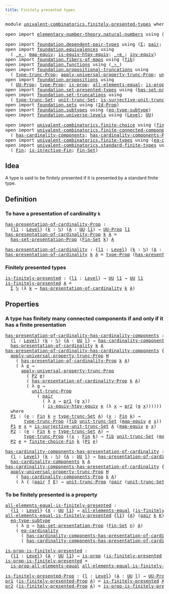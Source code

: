 ```yaml
---
title: Finitely presented types
---
```


<pre class="Agda"><a id="50" class="Keyword">module</a> <a id="57" href="univalent-combinatorics.finitely-presented-types.html" class="Module">univalent-combinatorics.finitely-presented-types</a> <a id="106" class="Keyword">where</a>

<a id="113" class="Keyword">open</a> <a id="118" class="Keyword">import</a> <a id="125" href="elementary-number-theory.natural-numbers.html" class="Module">elementary-number-theory.natural-numbers</a> <a id="166" class="Keyword">using</a> <a id="172" class="Symbol">(</a><a id="173" href="elementary-number-theory.natural-numbers.html#1548" class="Datatype">ℕ</a><a id="174" class="Symbol">)</a>

<a id="177" class="Keyword">open</a> <a id="182" class="Keyword">import</a> <a id="189" href="foundation.dependent-pair-types.html" class="Module">foundation.dependent-pair-types</a> <a id="221" class="Keyword">using</a> <a id="227" class="Symbol">(</a><a id="228" href="foundation-core.dependent-pair-types.html#515" class="Record">Σ</a><a id="229" class="Symbol">;</a> <a id="231" href="foundation-core.dependent-pair-types.html#588" class="InductiveConstructor">pair</a><a id="235" class="Symbol">;</a> <a id="237" href="foundation-core.dependent-pair-types.html#605" class="Field">pr1</a><a id="240" class="Symbol">;</a> <a id="242" href="foundation-core.dependent-pair-types.html#617" class="Field">pr2</a><a id="245" class="Symbol">)</a>
<a id="247" class="Keyword">open</a> <a id="252" class="Keyword">import</a> <a id="259" href="foundation.equivalences.html" class="Module">foundation.equivalences</a> <a id="283" class="Keyword">using</a>
  <a id="291" class="Symbol">(</a> <a id="293" href="foundation-core.equivalences.html#1621" class="Function Operator">_≃_</a><a id="296" class="Symbol">;</a> <a id="298" href="foundation-core.equivalences.html#1821" class="Function">map-equiv</a><a id="307" class="Symbol">;</a> <a id="309" href="foundation-core.equivalences.html#10602" class="Function">is-equiv-htpy-equiv</a><a id="328" class="Symbol">;</a> <a id="330" href="foundation-core.equivalences.html#7869" class="Function Operator">_∘e_</a><a id="334" class="Symbol">;</a> <a id="336" href="foundation-core.equivalences.html#5721" class="Function">inv-equiv</a><a id="345" class="Symbol">)</a>
<a id="347" class="Keyword">open</a> <a id="352" class="Keyword">import</a> <a id="359" href="foundation.fibers-of-maps.html" class="Module">foundation.fibers-of-maps</a> <a id="385" class="Keyword">using</a> <a id="391" class="Symbol">(</a><a id="392" href="foundation-core.fibers-of-maps.html#994" class="Function">fib</a><a id="395" class="Symbol">)</a>
<a id="397" class="Keyword">open</a> <a id="402" class="Keyword">import</a> <a id="409" href="foundation.functions.html" class="Module">foundation.functions</a> <a id="430" class="Keyword">using</a> <a id="436" class="Symbol">(</a><a id="437" href="foundation-core.functions.html#420" class="Function Operator">_∘_</a><a id="440" class="Symbol">)</a>
<a id="442" class="Keyword">open</a> <a id="447" class="Keyword">import</a> <a id="454" href="foundation.propositional-truncations.html" class="Module">foundation.propositional-truncations</a> <a id="491" class="Keyword">using</a>
  <a id="499" class="Symbol">(</a> <a id="501" href="foundation.propositional-truncations.html#2209" class="Function">type-trunc-Prop</a><a id="516" class="Symbol">;</a> <a id="518" href="foundation.propositional-truncations.html#5775" class="Function">apply-universal-property-trunc-Prop</a><a id="553" class="Symbol">;</a> <a id="555" href="foundation.propositional-truncations.html#2293" class="Function">unit-trunc-Prop</a><a id="570" class="Symbol">)</a>
<a id="572" class="Keyword">open</a> <a id="577" class="Keyword">import</a> <a id="584" href="foundation.propositions.html" class="Module">foundation.propositions</a> <a id="608" class="Keyword">using</a>
  <a id="616" class="Symbol">(</a> <a id="618" href="foundation-core.propositions.html#1393" class="Function">UU-Prop</a><a id="625" class="Symbol">;</a> <a id="627" href="foundation-core.propositions.html#1495" class="Function">type-Prop</a><a id="636" class="Symbol">;</a> <a id="638" href="foundation-core.propositions.html#1309" class="Function">is-prop</a><a id="645" class="Symbol">;</a> <a id="647" href="foundation-core.propositions.html#2206" class="Function">all-elements-equal</a><a id="665" class="Symbol">;</a> <a id="667" href="foundation-core.propositions.html#2405" class="Function">is-prop-all-elements-equal</a><a id="693" class="Symbol">)</a>
<a id="695" class="Keyword">open</a> <a id="700" class="Keyword">import</a> <a id="707" href="foundation.set-presented-types.html" class="Module">foundation.set-presented-types</a> <a id="738" class="Keyword">using</a> <a id="744" class="Symbol">(</a><a id="745" href="foundation.set-presented-types.html#706" class="Function">has-set-presentation-Prop</a><a id="770" class="Symbol">)</a>
<a id="772" class="Keyword">open</a> <a id="777" class="Keyword">import</a> <a id="784" href="foundation.set-truncations.html" class="Module">foundation.set-truncations</a> <a id="811" class="Keyword">using</a>
  <a id="819" class="Symbol">(</a> <a id="821" href="foundation.set-truncations.html#4010" class="Function">type-trunc-Set</a><a id="835" class="Symbol">;</a> <a id="837" href="foundation.set-truncations.html#4277" class="Function">unit-trunc-Set</a><a id="851" class="Symbol">;</a> <a id="853" href="foundation.set-truncations.html#10473" class="Function">is-surjective-unit-trunc-Set</a><a id="881" class="Symbol">)</a>
<a id="883" class="Keyword">open</a> <a id="888" class="Keyword">import</a> <a id="895" href="foundation.sets.html" class="Module">foundation.sets</a> <a id="911" class="Keyword">using</a> <a id="917" class="Symbol">(</a><a id="918" href="foundation-core.sets.html#1420" class="Function">Id-Prop</a><a id="925" class="Symbol">)</a>
<a id="927" class="Keyword">open</a> <a id="932" class="Keyword">import</a> <a id="939" href="foundation.subtypes.html" class="Module">foundation.subtypes</a> <a id="959" class="Keyword">using</a> <a id="965" class="Symbol">(</a><a id="966" href="foundation-core.subtypes.html#3455" class="Function">eq-type-subtype</a><a id="981" class="Symbol">)</a>
<a id="983" class="Keyword">open</a> <a id="988" class="Keyword">import</a> <a id="995" href="foundation.universe-levels.html" class="Module">foundation.universe-levels</a> <a id="1022" class="Keyword">using</a> <a id="1028" class="Symbol">(</a><a id="1029" href="Agda.Primitive.html#597" class="Postulate">Level</a><a id="1034" class="Symbol">;</a> <a id="1036" href="foundation-core.universe-levels.html#235" class="Primitive">UU</a><a id="1038" class="Symbol">)</a>

<a id="1041" class="Keyword">open</a> <a id="1046" class="Keyword">import</a> <a id="1053" href="univalent-combinatorics.finite-choice.html" class="Module">univalent-combinatorics.finite-choice</a> <a id="1091" class="Keyword">using</a> <a id="1097" class="Symbol">(</a><a id="1098" href="univalent-combinatorics.finite-choice.html#2928" class="Function">finite-choice-Fin</a><a id="1115" class="Symbol">)</a>
<a id="1117" class="Keyword">open</a> <a id="1122" class="Keyword">import</a> <a id="1129" href="univalent-combinatorics.finite-connected-components.html" class="Module">univalent-combinatorics.finite-connected-components</a> <a id="1181" class="Keyword">using</a>
  <a id="1189" class="Symbol">(</a> <a id="1191" href="univalent-combinatorics.finite-connected-components.html#1096" class="Function">has-cardinality-components</a><a id="1217" class="Symbol">;</a> <a id="1219" href="univalent-combinatorics.finite-connected-components.html#940" class="Function">has-cardinality-components-Prop</a><a id="1250" class="Symbol">)</a>
<a id="1252" class="Keyword">open</a> <a id="1257" class="Keyword">import</a> <a id="1264" href="univalent-combinatorics.finite-types.html" class="Module">univalent-combinatorics.finite-types</a> <a id="1301" class="Keyword">using</a> <a id="1307" class="Symbol">(</a><a id="1308" href="univalent-combinatorics.finite-types.html#13359" class="Function">eq-cardinality</a><a id="1322" class="Symbol">)</a>
<a id="1324" class="Keyword">open</a> <a id="1329" class="Keyword">import</a> <a id="1336" href="univalent-combinatorics.standard-finite-types.html" class="Module">univalent-combinatorics.standard-finite-types</a> <a id="1382" class="Keyword">using</a>
  <a id="1390" class="Symbol">(</a> <a id="1392" href="univalent-combinatorics.standard-finite-types.html#2392" class="Function">Fin</a><a id="1395" class="Symbol">;</a> <a id="1397" href="univalent-combinatorics.standard-finite-types.html#12920" class="Function">is-injective-Fin</a><a id="1413" class="Symbol">;</a> <a id="1415" href="univalent-combinatorics.standard-finite-types.html#2284" class="Function">Fin-Set</a><a id="1422" class="Symbol">)</a>
</pre>
## Idea

A type is said to be finitely presented if it is presented by a standard finite type.

## Definition

### To have a presentation of cardinality `k`

<pre class="Agda"><a id="has-presentation-of-cardinality-Prop"></a><a id="1595" href="univalent-combinatorics.finitely-presented-types.html#1595" class="Function">has-presentation-of-cardinality-Prop</a> <a id="1632" class="Symbol">:</a>
  <a id="1636" class="Symbol">{</a><a id="1637" href="univalent-combinatorics.finitely-presented-types.html#1637" class="Bound">l1</a> <a id="1640" class="Symbol">:</a> <a id="1642" href="Agda.Primitive.html#597" class="Postulate">Level</a><a id="1647" class="Symbol">}</a> <a id="1649" class="Symbol">(</a><a id="1650" href="univalent-combinatorics.finitely-presented-types.html#1650" class="Bound">k</a> <a id="1652" class="Symbol">:</a> <a id="1654" href="elementary-number-theory.natural-numbers.html#1548" class="Datatype">ℕ</a><a id="1655" class="Symbol">)</a> <a id="1657" class="Symbol">(</a><a id="1658" href="univalent-combinatorics.finitely-presented-types.html#1658" class="Bound">A</a> <a id="1660" class="Symbol">:</a> <a id="1662" href="foundation-core.universe-levels.html#235" class="Primitive">UU</a> <a id="1665" href="univalent-combinatorics.finitely-presented-types.html#1637" class="Bound">l1</a><a id="1667" class="Symbol">)</a> <a id="1669" class="Symbol">→</a> <a id="1671" href="foundation-core.propositions.html#1393" class="Function">UU-Prop</a> <a id="1679" href="univalent-combinatorics.finitely-presented-types.html#1637" class="Bound">l1</a>
<a id="1682" href="univalent-combinatorics.finitely-presented-types.html#1595" class="Function">has-presentation-of-cardinality-Prop</a> <a id="1719" href="univalent-combinatorics.finitely-presented-types.html#1719" class="Bound">k</a> <a id="1721" href="univalent-combinatorics.finitely-presented-types.html#1721" class="Bound">A</a> <a id="1723" class="Symbol">=</a>
  <a id="1727" href="foundation.set-presented-types.html#706" class="Function">has-set-presentation-Prop</a> <a id="1753" class="Symbol">(</a><a id="1754" href="univalent-combinatorics.standard-finite-types.html#2284" class="Function">Fin-Set</a> <a id="1762" href="univalent-combinatorics.finitely-presented-types.html#1719" class="Bound">k</a><a id="1763" class="Symbol">)</a> <a id="1765" href="univalent-combinatorics.finitely-presented-types.html#1721" class="Bound">A</a>

<a id="has-presentation-of-cardinality"></a><a id="1768" href="univalent-combinatorics.finitely-presented-types.html#1768" class="Function">has-presentation-of-cardinality</a> <a id="1800" class="Symbol">:</a> <a id="1802" class="Symbol">{</a><a id="1803" href="univalent-combinatorics.finitely-presented-types.html#1803" class="Bound">l1</a> <a id="1806" class="Symbol">:</a> <a id="1808" href="Agda.Primitive.html#597" class="Postulate">Level</a><a id="1813" class="Symbol">}</a> <a id="1815" class="Symbol">(</a><a id="1816" href="univalent-combinatorics.finitely-presented-types.html#1816" class="Bound">k</a> <a id="1818" class="Symbol">:</a> <a id="1820" href="elementary-number-theory.natural-numbers.html#1548" class="Datatype">ℕ</a><a id="1821" class="Symbol">)</a> <a id="1823" class="Symbol">(</a><a id="1824" href="univalent-combinatorics.finitely-presented-types.html#1824" class="Bound">A</a> <a id="1826" class="Symbol">:</a> <a id="1828" href="foundation-core.universe-levels.html#235" class="Primitive">UU</a> <a id="1831" href="univalent-combinatorics.finitely-presented-types.html#1803" class="Bound">l1</a><a id="1833" class="Symbol">)</a> <a id="1835" class="Symbol">→</a> <a id="1837" href="foundation-core.universe-levels.html#235" class="Primitive">UU</a> <a id="1840" href="univalent-combinatorics.finitely-presented-types.html#1803" class="Bound">l1</a>
<a id="1843" href="univalent-combinatorics.finitely-presented-types.html#1768" class="Function">has-presentation-of-cardinality</a> <a id="1875" href="univalent-combinatorics.finitely-presented-types.html#1875" class="Bound">k</a> <a id="1877" href="univalent-combinatorics.finitely-presented-types.html#1877" class="Bound">A</a> <a id="1879" class="Symbol">=</a> <a id="1881" href="foundation-core.propositions.html#1495" class="Function">type-Prop</a> <a id="1891" class="Symbol">(</a><a id="1892" href="univalent-combinatorics.finitely-presented-types.html#1595" class="Function">has-presentation-of-cardinality-Prop</a> <a id="1929" href="univalent-combinatorics.finitely-presented-types.html#1875" class="Bound">k</a> <a id="1931" href="univalent-combinatorics.finitely-presented-types.html#1877" class="Bound">A</a><a id="1932" class="Symbol">)</a>
</pre>
### Finitely presented types

<pre class="Agda"><a id="is-finitely-presented"></a><a id="1977" href="univalent-combinatorics.finitely-presented-types.html#1977" class="Function">is-finitely-presented</a> <a id="1999" class="Symbol">:</a> <a id="2001" class="Symbol">{</a><a id="2002" href="univalent-combinatorics.finitely-presented-types.html#2002" class="Bound">l1</a> <a id="2005" class="Symbol">:</a> <a id="2007" href="Agda.Primitive.html#597" class="Postulate">Level</a><a id="2012" class="Symbol">}</a> <a id="2014" class="Symbol">→</a> <a id="2016" href="foundation-core.universe-levels.html#235" class="Primitive">UU</a> <a id="2019" href="univalent-combinatorics.finitely-presented-types.html#2002" class="Bound">l1</a> <a id="2022" class="Symbol">→</a> <a id="2024" href="foundation-core.universe-levels.html#235" class="Primitive">UU</a> <a id="2027" href="univalent-combinatorics.finitely-presented-types.html#2002" class="Bound">l1</a>
<a id="2030" href="univalent-combinatorics.finitely-presented-types.html#1977" class="Function">is-finitely-presented</a> <a id="2052" href="univalent-combinatorics.finitely-presented-types.html#2052" class="Bound">A</a> <a id="2054" class="Symbol">=</a>
  <a id="2058" href="foundation-core.dependent-pair-types.html#515" class="Record">Σ</a> <a id="2060" href="elementary-number-theory.natural-numbers.html#1548" class="Datatype">ℕ</a> <a id="2062" class="Symbol">(λ</a> <a id="2065" href="univalent-combinatorics.finitely-presented-types.html#2065" class="Bound">k</a> <a id="2067" class="Symbol">→</a> <a id="2069" href="univalent-combinatorics.finitely-presented-types.html#1768" class="Function">has-presentation-of-cardinality</a> <a id="2101" href="univalent-combinatorics.finitely-presented-types.html#2065" class="Bound">k</a> <a id="2103" href="univalent-combinatorics.finitely-presented-types.html#2052" class="Bound">A</a><a id="2104" class="Symbol">)</a>
</pre>
## Properties

### A type has finitely many connected components if and only if it has a finite presentation

<pre class="Agda"><a id="has-presentation-of-cardinality-has-cardinality-components"></a><a id="2229" href="univalent-combinatorics.finitely-presented-types.html#2229" class="Function">has-presentation-of-cardinality-has-cardinality-components</a> <a id="2288" class="Symbol">:</a>
  <a id="2292" class="Symbol">{</a><a id="2293" href="univalent-combinatorics.finitely-presented-types.html#2293" class="Bound">l</a> <a id="2295" class="Symbol">:</a> <a id="2297" href="Agda.Primitive.html#597" class="Postulate">Level</a><a id="2302" class="Symbol">}</a> <a id="2304" class="Symbol">(</a><a id="2305" href="univalent-combinatorics.finitely-presented-types.html#2305" class="Bound">k</a> <a id="2307" class="Symbol">:</a> <a id="2309" href="elementary-number-theory.natural-numbers.html#1548" class="Datatype">ℕ</a><a id="2310" class="Symbol">)</a> <a id="2312" class="Symbol">{</a><a id="2313" href="univalent-combinatorics.finitely-presented-types.html#2313" class="Bound">A</a> <a id="2315" class="Symbol">:</a> <a id="2317" href="foundation-core.universe-levels.html#235" class="Primitive">UU</a> <a id="2320" href="univalent-combinatorics.finitely-presented-types.html#2293" class="Bound">l</a><a id="2321" class="Symbol">}</a> <a id="2323" class="Symbol">→</a> <a id="2325" href="univalent-combinatorics.finite-connected-components.html#1096" class="Function">has-cardinality-components</a> <a id="2352" href="univalent-combinatorics.finitely-presented-types.html#2305" class="Bound">k</a> <a id="2354" href="univalent-combinatorics.finitely-presented-types.html#2313" class="Bound">A</a> <a id="2356" class="Symbol">→</a>
  <a id="2360" href="univalent-combinatorics.finitely-presented-types.html#1768" class="Function">has-presentation-of-cardinality</a> <a id="2392" href="univalent-combinatorics.finitely-presented-types.html#2305" class="Bound">k</a> <a id="2394" href="univalent-combinatorics.finitely-presented-types.html#2313" class="Bound">A</a>
<a id="2396" href="univalent-combinatorics.finitely-presented-types.html#2229" class="Function">has-presentation-of-cardinality-has-cardinality-components</a> <a id="2455" class="Symbol">{</a><a id="2456" href="univalent-combinatorics.finitely-presented-types.html#2456" class="Bound">l</a><a id="2457" class="Symbol">}</a> <a id="2459" href="univalent-combinatorics.finitely-presented-types.html#2459" class="Bound">k</a> <a id="2461" class="Symbol">{</a><a id="2462" href="univalent-combinatorics.finitely-presented-types.html#2462" class="Bound">A</a><a id="2463" class="Symbol">}</a> <a id="2465" href="univalent-combinatorics.finitely-presented-types.html#2465" class="Bound">H</a> <a id="2467" class="Symbol">=</a>
  <a id="2471" href="foundation.propositional-truncations.html#5775" class="Function">apply-universal-property-trunc-Prop</a> <a id="2507" href="univalent-combinatorics.finitely-presented-types.html#2465" class="Bound">H</a>
    <a id="2513" class="Symbol">(</a> <a id="2515" href="univalent-combinatorics.finitely-presented-types.html#1595" class="Function">has-presentation-of-cardinality-Prop</a> <a id="2552" href="univalent-combinatorics.finitely-presented-types.html#2459" class="Bound">k</a> <a id="2554" href="univalent-combinatorics.finitely-presented-types.html#2462" class="Bound">A</a><a id="2555" class="Symbol">)</a>
    <a id="2561" class="Symbol">(</a> <a id="2563" class="Symbol">λ</a> <a id="2565" href="univalent-combinatorics.finitely-presented-types.html#2565" class="Bound">e</a> <a id="2567" class="Symbol">→</a>
      <a id="2575" href="foundation.propositional-truncations.html#5775" class="Function">apply-universal-property-trunc-Prop</a>
        <a id="2619" class="Symbol">(</a> <a id="2621" href="univalent-combinatorics.finitely-presented-types.html#3013" class="Function">P2</a> <a id="2624" href="univalent-combinatorics.finitely-presented-types.html#2565" class="Bound">e</a><a id="2625" class="Symbol">)</a>
        <a id="2635" class="Symbol">(</a> <a id="2637" href="univalent-combinatorics.finitely-presented-types.html#1595" class="Function">has-presentation-of-cardinality-Prop</a> <a id="2674" href="univalent-combinatorics.finitely-presented-types.html#2459" class="Bound">k</a> <a id="2676" href="univalent-combinatorics.finitely-presented-types.html#2462" class="Bound">A</a><a id="2677" class="Symbol">)</a>
        <a id="2687" class="Symbol">(</a> <a id="2689" class="Symbol">λ</a> <a id="2691" href="univalent-combinatorics.finitely-presented-types.html#2691" class="Bound">g</a> <a id="2693" class="Symbol">→</a>
          <a id="2705" href="foundation.propositional-truncations.html#2293" class="Function">unit-trunc-Prop</a>
            <a id="2733" class="Symbol">(</a> <a id="2735" href="foundation-core.dependent-pair-types.html#588" class="InductiveConstructor">pair</a>
              <a id="2754" class="Symbol">(</a> <a id="2756" class="Symbol">λ</a> <a id="2758" href="univalent-combinatorics.finitely-presented-types.html#2758" class="Bound">x</a> <a id="2760" class="Symbol">→</a> <a id="2762" href="foundation-core.dependent-pair-types.html#605" class="Field">pr1</a> <a id="2766" class="Symbol">(</a><a id="2767" href="univalent-combinatorics.finitely-presented-types.html#2691" class="Bound">g</a> <a id="2769" href="univalent-combinatorics.finitely-presented-types.html#2758" class="Bound">x</a><a id="2770" class="Symbol">))</a>
              <a id="2787" class="Symbol">(</a> <a id="2789" href="foundation-core.equivalences.html#10602" class="Function">is-equiv-htpy-equiv</a> <a id="2809" href="univalent-combinatorics.finitely-presented-types.html#2565" class="Bound">e</a> <a id="2811" class="Symbol">(λ</a> <a id="2814" href="univalent-combinatorics.finitely-presented-types.html#2814" class="Bound">x</a> <a id="2816" class="Symbol">→</a> <a id="2818" href="foundation-core.dependent-pair-types.html#617" class="Field">pr2</a> <a id="2822" class="Symbol">(</a><a id="2823" href="univalent-combinatorics.finitely-presented-types.html#2691" class="Bound">g</a> <a id="2825" href="univalent-combinatorics.finitely-presented-types.html#2814" class="Bound">x</a><a id="2826" class="Symbol">))))))</a>
  <a id="2835" class="Keyword">where</a>
  <a id="2843" href="univalent-combinatorics.finitely-presented-types.html#2843" class="Function">P1</a> <a id="2846" class="Symbol">:</a> <a id="2848" class="Symbol">(</a><a id="2849" href="univalent-combinatorics.finitely-presented-types.html#2849" class="Bound">e</a> <a id="2851" class="Symbol">:</a> <a id="2853" href="univalent-combinatorics.standard-finite-types.html#2392" class="Function">Fin</a> <a id="2857" href="univalent-combinatorics.finitely-presented-types.html#2459" class="Bound">k</a> <a id="2859" href="foundation-core.equivalences.html#1621" class="Function Operator">≃</a> <a id="2861" href="foundation.set-truncations.html#4010" class="Function">type-trunc-Set</a> <a id="2876" href="univalent-combinatorics.finitely-presented-types.html#2462" class="Bound">A</a><a id="2877" class="Symbol">)</a> <a id="2879" class="Symbol">(</a><a id="2880" href="univalent-combinatorics.finitely-presented-types.html#2880" class="Bound">x</a> <a id="2882" class="Symbol">:</a> <a id="2884" href="univalent-combinatorics.standard-finite-types.html#2392" class="Function">Fin</a> <a id="2888" href="univalent-combinatorics.finitely-presented-types.html#2459" class="Bound">k</a><a id="2889" class="Symbol">)</a> <a id="2891" class="Symbol">→</a>
       <a id="2900" href="foundation.propositional-truncations.html#2209" class="Function">type-trunc-Prop</a> <a id="2916" class="Symbol">(</a><a id="2917" href="foundation-core.fibers-of-maps.html#994" class="Function">fib</a> <a id="2921" href="foundation.set-truncations.html#4277" class="Function">unit-trunc-Set</a> <a id="2936" class="Symbol">(</a><a id="2937" href="foundation-core.equivalences.html#1821" class="Function">map-equiv</a> <a id="2947" href="univalent-combinatorics.finitely-presented-types.html#2849" class="Bound">e</a> <a id="2949" href="univalent-combinatorics.finitely-presented-types.html#2880" class="Bound">x</a><a id="2950" class="Symbol">))</a>
  <a id="2955" href="univalent-combinatorics.finitely-presented-types.html#2843" class="Function">P1</a> <a id="2958" href="univalent-combinatorics.finitely-presented-types.html#2958" class="Bound">e</a> <a id="2960" href="univalent-combinatorics.finitely-presented-types.html#2960" class="Bound">x</a> <a id="2962" class="Symbol">=</a> <a id="2964" href="foundation.set-truncations.html#10473" class="Function">is-surjective-unit-trunc-Set</a> <a id="2993" href="univalent-combinatorics.finitely-presented-types.html#2462" class="Bound">A</a> <a id="2995" class="Symbol">(</a><a id="2996" href="foundation-core.equivalences.html#1821" class="Function">map-equiv</a> <a id="3006" href="univalent-combinatorics.finitely-presented-types.html#2958" class="Bound">e</a> <a id="3008" href="univalent-combinatorics.finitely-presented-types.html#2960" class="Bound">x</a><a id="3009" class="Symbol">)</a>
  <a id="3013" href="univalent-combinatorics.finitely-presented-types.html#3013" class="Function">P2</a> <a id="3016" class="Symbol">:</a> <a id="3018" class="Symbol">(</a><a id="3019" href="univalent-combinatorics.finitely-presented-types.html#3019" class="Bound">e</a> <a id="3021" class="Symbol">:</a> <a id="3023" href="univalent-combinatorics.standard-finite-types.html#2392" class="Function">Fin</a> <a id="3027" href="univalent-combinatorics.finitely-presented-types.html#2459" class="Bound">k</a> <a id="3029" href="foundation-core.equivalences.html#1621" class="Function Operator">≃</a> <a id="3031" href="foundation.set-truncations.html#4010" class="Function">type-trunc-Set</a> <a id="3046" href="univalent-combinatorics.finitely-presented-types.html#2462" class="Bound">A</a><a id="3047" class="Symbol">)</a> <a id="3049" class="Symbol">→</a>
       <a id="3058" href="foundation.propositional-truncations.html#2209" class="Function">type-trunc-Prop</a> <a id="3074" class="Symbol">((</a><a id="3076" href="univalent-combinatorics.finitely-presented-types.html#3076" class="Bound">x</a> <a id="3078" class="Symbol">:</a> <a id="3080" href="univalent-combinatorics.standard-finite-types.html#2392" class="Function">Fin</a> <a id="3084" href="univalent-combinatorics.finitely-presented-types.html#2459" class="Bound">k</a><a id="3085" class="Symbol">)</a> <a id="3087" class="Symbol">→</a> <a id="3089" href="foundation-core.fibers-of-maps.html#994" class="Function">fib</a> <a id="3093" href="foundation.set-truncations.html#4277" class="Function">unit-trunc-Set</a> <a id="3108" class="Symbol">(</a><a id="3109" href="foundation-core.equivalences.html#1821" class="Function">map-equiv</a> <a id="3119" href="univalent-combinatorics.finitely-presented-types.html#3019" class="Bound">e</a> <a id="3121" href="univalent-combinatorics.finitely-presented-types.html#3076" class="Bound">x</a><a id="3122" class="Symbol">))</a>
  <a id="3127" href="univalent-combinatorics.finitely-presented-types.html#3013" class="Function">P2</a> <a id="3130" href="univalent-combinatorics.finitely-presented-types.html#3130" class="Bound">e</a> <a id="3132" class="Symbol">=</a> <a id="3134" href="univalent-combinatorics.finite-choice.html#2928" class="Function">finite-choice-Fin</a> <a id="3152" href="univalent-combinatorics.finitely-presented-types.html#2459" class="Bound">k</a> <a id="3154" class="Symbol">(</a><a id="3155" href="univalent-combinatorics.finitely-presented-types.html#2843" class="Function">P1</a> <a id="3158" href="univalent-combinatorics.finitely-presented-types.html#3130" class="Bound">e</a><a id="3159" class="Symbol">)</a>

<a id="has-cardinality-components-has-presentation-of-cardinality"></a><a id="3162" href="univalent-combinatorics.finitely-presented-types.html#3162" class="Function">has-cardinality-components-has-presentation-of-cardinality</a> <a id="3221" class="Symbol">:</a>
  <a id="3225" class="Symbol">{</a><a id="3226" href="univalent-combinatorics.finitely-presented-types.html#3226" class="Bound">l</a> <a id="3228" class="Symbol">:</a> <a id="3230" href="Agda.Primitive.html#597" class="Postulate">Level</a><a id="3235" class="Symbol">}</a> <a id="3237" class="Symbol">(</a><a id="3238" href="univalent-combinatorics.finitely-presented-types.html#3238" class="Bound">k</a> <a id="3240" class="Symbol">:</a> <a id="3242" href="elementary-number-theory.natural-numbers.html#1548" class="Datatype">ℕ</a><a id="3243" class="Symbol">)</a> <a id="3245" class="Symbol">{</a><a id="3246" href="univalent-combinatorics.finitely-presented-types.html#3246" class="Bound">A</a> <a id="3248" class="Symbol">:</a> <a id="3250" href="foundation-core.universe-levels.html#235" class="Primitive">UU</a> <a id="3253" href="univalent-combinatorics.finitely-presented-types.html#3226" class="Bound">l</a><a id="3254" class="Symbol">}</a> <a id="3256" class="Symbol">→</a> <a id="3258" href="univalent-combinatorics.finitely-presented-types.html#1768" class="Function">has-presentation-of-cardinality</a> <a id="3290" href="univalent-combinatorics.finitely-presented-types.html#3238" class="Bound">k</a> <a id="3292" href="univalent-combinatorics.finitely-presented-types.html#3246" class="Bound">A</a> <a id="3294" class="Symbol">→</a>
  <a id="3298" href="univalent-combinatorics.finite-connected-components.html#1096" class="Function">has-cardinality-components</a> <a id="3325" href="univalent-combinatorics.finitely-presented-types.html#3238" class="Bound">k</a> <a id="3327" href="univalent-combinatorics.finitely-presented-types.html#3246" class="Bound">A</a>
<a id="3329" href="univalent-combinatorics.finitely-presented-types.html#3162" class="Function">has-cardinality-components-has-presentation-of-cardinality</a> <a id="3388" class="Symbol">{</a><a id="3389" href="univalent-combinatorics.finitely-presented-types.html#3389" class="Bound">l</a><a id="3390" class="Symbol">}</a> <a id="3392" href="univalent-combinatorics.finitely-presented-types.html#3392" class="Bound">k</a> <a id="3394" class="Symbol">{</a><a id="3395" href="univalent-combinatorics.finitely-presented-types.html#3395" class="Bound">A</a><a id="3396" class="Symbol">}</a> <a id="3398" href="univalent-combinatorics.finitely-presented-types.html#3398" class="Bound">H</a> <a id="3400" class="Symbol">=</a>
  <a id="3404" href="foundation.propositional-truncations.html#5775" class="Function">apply-universal-property-trunc-Prop</a> <a id="3440" href="univalent-combinatorics.finitely-presented-types.html#3398" class="Bound">H</a>
    <a id="3446" class="Symbol">(</a> <a id="3448" href="univalent-combinatorics.finite-connected-components.html#940" class="Function">has-cardinality-components-Prop</a> <a id="3480" href="univalent-combinatorics.finitely-presented-types.html#3392" class="Bound">k</a> <a id="3482" href="univalent-combinatorics.finitely-presented-types.html#3395" class="Bound">A</a><a id="3483" class="Symbol">)</a>
    <a id="3489" class="Symbol">(</a> <a id="3491" class="Symbol">λ</a> <a id="3493" class="Symbol">{</a> <a id="3495" class="Symbol">(</a><a id="3496" href="foundation-core.dependent-pair-types.html#588" class="InductiveConstructor">pair</a> <a id="3501" href="univalent-combinatorics.finitely-presented-types.html#3501" class="Bound">f</a> <a id="3503" href="univalent-combinatorics.finitely-presented-types.html#3503" class="Bound">E</a><a id="3504" class="Symbol">)</a> <a id="3506" class="Symbol">→</a> <a id="3508" href="foundation.propositional-truncations.html#2293" class="Function">unit-trunc-Prop</a> <a id="3524" class="Symbol">(</a><a id="3525" href="foundation-core.dependent-pair-types.html#588" class="InductiveConstructor">pair</a> <a id="3530" class="Symbol">(</a><a id="3531" href="foundation.set-truncations.html#4277" class="Function">unit-trunc-Set</a> <a id="3546" href="foundation-core.functions.html#420" class="Function Operator">∘</a> <a id="3548" href="univalent-combinatorics.finitely-presented-types.html#3501" class="Bound">f</a><a id="3549" class="Symbol">)</a> <a id="3551" href="univalent-combinatorics.finitely-presented-types.html#3503" class="Bound">E</a><a id="3552" class="Symbol">)})</a>
</pre>
### To be finitely presented is a property

<pre class="Agda"><a id="all-elements-equal-is-finitely-presented"></a><a id="3613" href="univalent-combinatorics.finitely-presented-types.html#3613" class="Function">all-elements-equal-is-finitely-presented</a> <a id="3654" class="Symbol">:</a>
  <a id="3658" class="Symbol">{</a><a id="3659" href="univalent-combinatorics.finitely-presented-types.html#3659" class="Bound">l1</a> <a id="3662" class="Symbol">:</a> <a id="3664" href="Agda.Primitive.html#597" class="Postulate">Level</a><a id="3669" class="Symbol">}</a> <a id="3671" class="Symbol">{</a><a id="3672" href="univalent-combinatorics.finitely-presented-types.html#3672" class="Bound">A</a> <a id="3674" class="Symbol">:</a> <a id="3676" href="foundation-core.universe-levels.html#235" class="Primitive">UU</a> <a id="3679" href="univalent-combinatorics.finitely-presented-types.html#3659" class="Bound">l1</a><a id="3681" class="Symbol">}</a> <a id="3683" class="Symbol">→</a> <a id="3685" href="foundation-core.propositions.html#2206" class="Function">all-elements-equal</a> <a id="3704" class="Symbol">(</a><a id="3705" href="univalent-combinatorics.finitely-presented-types.html#1977" class="Function">is-finitely-presented</a> <a id="3727" href="univalent-combinatorics.finitely-presented-types.html#3672" class="Bound">A</a><a id="3728" class="Symbol">)</a>
<a id="3730" href="univalent-combinatorics.finitely-presented-types.html#3613" class="Function">all-elements-equal-is-finitely-presented</a> <a id="3771" class="Symbol">{</a><a id="3772" href="univalent-combinatorics.finitely-presented-types.html#3772" class="Bound">l1</a><a id="3774" class="Symbol">}</a> <a id="3776" class="Symbol">{</a><a id="3777" href="univalent-combinatorics.finitely-presented-types.html#3777" class="Bound">A</a><a id="3778" class="Symbol">}</a> <a id="3780" class="Symbol">(</a><a id="3781" href="foundation-core.dependent-pair-types.html#588" class="InductiveConstructor">pair</a> <a id="3786" href="univalent-combinatorics.finitely-presented-types.html#3786" class="Bound">k</a> <a id="3788" href="univalent-combinatorics.finitely-presented-types.html#3788" class="Bound">K</a><a id="3789" class="Symbol">)</a> <a id="3791" class="Symbol">(</a><a id="3792" href="foundation-core.dependent-pair-types.html#588" class="InductiveConstructor">pair</a> <a id="3797" href="univalent-combinatorics.finitely-presented-types.html#3797" class="Bound">l</a> <a id="3799" href="univalent-combinatorics.finitely-presented-types.html#3799" class="Bound">L</a><a id="3800" class="Symbol">)</a> <a id="3802" class="Symbol">=</a>
  <a id="3806" href="foundation-core.subtypes.html#3455" class="Function">eq-type-subtype</a>
    <a id="3826" class="Symbol">(</a> <a id="3828" class="Symbol">λ</a> <a id="3830" href="univalent-combinatorics.finitely-presented-types.html#3830" class="Bound">n</a> <a id="3832" class="Symbol">→</a> <a id="3834" href="foundation.set-presented-types.html#706" class="Function">has-set-presentation-Prop</a> <a id="3860" class="Symbol">(</a><a id="3861" href="univalent-combinatorics.standard-finite-types.html#2284" class="Function">Fin-Set</a> <a id="3869" href="univalent-combinatorics.finitely-presented-types.html#3830" class="Bound">n</a><a id="3870" class="Symbol">)</a> <a id="3872" href="univalent-combinatorics.finitely-presented-types.html#3777" class="Bound">A</a><a id="3873" class="Symbol">)</a>
    <a id="3879" class="Symbol">(</a> <a id="3881" href="univalent-combinatorics.finite-types.html#13359" class="Function">eq-cardinality</a>
      <a id="3902" class="Symbol">(</a> <a id="3904" href="univalent-combinatorics.finitely-presented-types.html#3162" class="Function">has-cardinality-components-has-presentation-of-cardinality</a> <a id="3963" href="univalent-combinatorics.finitely-presented-types.html#3786" class="Bound">k</a> <a id="3965" href="univalent-combinatorics.finitely-presented-types.html#3788" class="Bound">K</a><a id="3966" class="Symbol">)</a>
      <a id="3974" class="Symbol">(</a> <a id="3976" href="univalent-combinatorics.finitely-presented-types.html#3162" class="Function">has-cardinality-components-has-presentation-of-cardinality</a> <a id="4035" href="univalent-combinatorics.finitely-presented-types.html#3797" class="Bound">l</a> <a id="4037" href="univalent-combinatorics.finitely-presented-types.html#3799" class="Bound">L</a><a id="4038" class="Symbol">))</a>

<a id="is-prop-is-finitely-presented"></a><a id="4042" href="univalent-combinatorics.finitely-presented-types.html#4042" class="Function">is-prop-is-finitely-presented</a> <a id="4072" class="Symbol">:</a>
  <a id="4076" class="Symbol">{</a><a id="4077" href="univalent-combinatorics.finitely-presented-types.html#4077" class="Bound">l1</a> <a id="4080" class="Symbol">:</a> <a id="4082" href="Agda.Primitive.html#597" class="Postulate">Level</a><a id="4087" class="Symbol">}</a> <a id="4089" class="Symbol">{</a><a id="4090" href="univalent-combinatorics.finitely-presented-types.html#4090" class="Bound">A</a> <a id="4092" class="Symbol">:</a> <a id="4094" href="foundation-core.universe-levels.html#235" class="Primitive">UU</a> <a id="4097" href="univalent-combinatorics.finitely-presented-types.html#4077" class="Bound">l1</a><a id="4099" class="Symbol">}</a> <a id="4101" class="Symbol">→</a> <a id="4103" href="foundation-core.propositions.html#1309" class="Function">is-prop</a> <a id="4111" class="Symbol">(</a><a id="4112" href="univalent-combinatorics.finitely-presented-types.html#1977" class="Function">is-finitely-presented</a> <a id="4134" href="univalent-combinatorics.finitely-presented-types.html#4090" class="Bound">A</a><a id="4135" class="Symbol">)</a>
<a id="4137" href="univalent-combinatorics.finitely-presented-types.html#4042" class="Function">is-prop-is-finitely-presented</a> <a id="4167" class="Symbol">=</a>
  <a id="4171" href="foundation-core.propositions.html#2405" class="Function">is-prop-all-elements-equal</a> <a id="4198" href="univalent-combinatorics.finitely-presented-types.html#3613" class="Function">all-elements-equal-is-finitely-presented</a>

<a id="is-finitely-presented-Prop"></a><a id="4240" href="univalent-combinatorics.finitely-presented-types.html#4240" class="Function">is-finitely-presented-Prop</a> <a id="4267" class="Symbol">:</a> <a id="4269" class="Symbol">{</a><a id="4270" href="univalent-combinatorics.finitely-presented-types.html#4270" class="Bound">l</a> <a id="4272" class="Symbol">:</a> <a id="4274" href="Agda.Primitive.html#597" class="Postulate">Level</a><a id="4279" class="Symbol">}</a> <a id="4281" class="Symbol">(</a><a id="4282" href="univalent-combinatorics.finitely-presented-types.html#4282" class="Bound">A</a> <a id="4284" class="Symbol">:</a> <a id="4286" href="foundation-core.universe-levels.html#235" class="Primitive">UU</a> <a id="4289" href="univalent-combinatorics.finitely-presented-types.html#4270" class="Bound">l</a><a id="4290" class="Symbol">)</a> <a id="4292" class="Symbol">→</a> <a id="4294" href="foundation-core.propositions.html#1393" class="Function">UU-Prop</a> <a id="4302" href="univalent-combinatorics.finitely-presented-types.html#4270" class="Bound">l</a>
<a id="4304" href="foundation-core.dependent-pair-types.html#605" class="Field">pr1</a> <a id="4308" class="Symbol">(</a><a id="4309" href="univalent-combinatorics.finitely-presented-types.html#4240" class="Function">is-finitely-presented-Prop</a> <a id="4336" href="univalent-combinatorics.finitely-presented-types.html#4336" class="Bound">A</a><a id="4337" class="Symbol">)</a> <a id="4339" class="Symbol">=</a> <a id="4341" href="univalent-combinatorics.finitely-presented-types.html#1977" class="Function">is-finitely-presented</a> <a id="4363" href="univalent-combinatorics.finitely-presented-types.html#4336" class="Bound">A</a>
<a id="4365" href="foundation-core.dependent-pair-types.html#617" class="Field">pr2</a> <a id="4369" class="Symbol">(</a><a id="4370" href="univalent-combinatorics.finitely-presented-types.html#4240" class="Function">is-finitely-presented-Prop</a> <a id="4397" href="univalent-combinatorics.finitely-presented-types.html#4397" class="Bound">A</a><a id="4398" class="Symbol">)</a> <a id="4400" class="Symbol">=</a> <a id="4402" href="univalent-combinatorics.finitely-presented-types.html#4042" class="Function">is-prop-is-finitely-presented</a>
</pre>